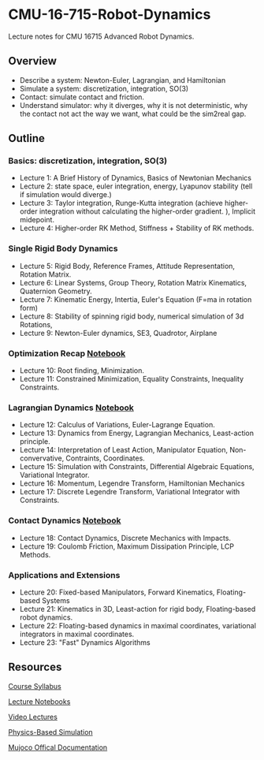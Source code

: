 # CMU-16-715-Robot-Dynamics
Lecture notes for CMU 16715 Advanced Robot Dynamics. 

## Overview

- Describe a system: Newton-Euler, Lagrangian, and Hamiltonian
- Simulate a system: discretization, integration, SO(3)
- Contact: simulate contact and friction. 
- Understand simulator: why it diverges, why it is not deterministic, why the contact not act the way we want, what could be the sim2real gap. 

## Outline

### Basics: discretization, integration, SO(3)

- Lecture 1: A Brief History of Dynamics, Basics of Newtonian Mechanics
- Lecture 2: state space, euler integration, energy, Lyapunov stability (tell if simulation would diverge.)
- Lecture 3: Taylor integration, Runge-Kutta integration (achieve higher-order integration without calculating the higher-order gradient. ), Implicit midepoint. 
- Lecture 4: Higher-order RK Method, Stiffness + Stability of RK methods. 

### Single Rigid Body Dynamics

- Lecture 5: Rigid Body, Reference Frames, Attitude Representation, Rotation Matrix. 
- Lecture 6: Linear Systems, Group Theory, Rotation Matrix Kinematics, Quaternion Geometry. 
- Lecture 7: Kinematic Energy, Intertia, Euler's Equation (F=ma in rotation form)
- Lecture 8: Stability of spinning rigid body, numerical simulation of 3d Rotations, 
- Lecture 9: Newton-Euler dynamics, SE3, Quadrotor, Airplane

### Optimization Recap [Notebook](./math.md)

- Lecture 10: Root finding, Minimization. 
- Lecture 11: Constrained Minimization, Equality Constraints, Inequality Constraints. 

### Lagrangian Dynamics [Notebook](./lagrangian.md)

- Lecture 12: Calculus of Variations, Euler-Lagrange Equation.
- Lecture 13: Dynamics from Energy, Lagrangian Mechanics, Least-action principle. 
- Lecture 14: Interpretation of Least Action, Manipulator Equation, Non-convervative, Contraints, Coordinates. 
- Lecture 15: Simulation with Constraints, Differential Algebraic Equations, Variational Integrator.
- Lecture 16: Momentum, Legendre Transform, Hamiltonian Mechanics
- Lecture 17: Discrete Legendre Transform, Variational Integrator with Constraints. 

### Contact Dynamics [Notebook](./contact.md)

- Lecture 18: Contact Dynamics, Discrete Mechanics with Impacts. 
- Lecture 19: Coulomb Friction, Maximum Dissipation Principle, LCP Methods. 

### Applications and Extensions

- Lecture 20: Fixed-based Manipulators, Forward Kinematics, Floating-based Systems 
- Lecture 21: Kinematics in 3D, Least-action for rigid body, Floating-based robot dynamics. 
- Lecture 22: Floating-based dynamics in maximal coordinates, variational integrators in maximal coordinates. 
- Lecture 23: "Fast" Dynamics Algorithms


## Resources

[Course Syllabus](https://github.com/dynamics-simulation-16-715/syllabus/blob/main/syllabus.pdf)

[Lecture Notebooks](https://github.com/dynamics-simulation-16-715/lecture-notebooks/tree/main)

[Video Lectures](https://www.youtube.com/watch?v=LiNgr1tz49I&list=PLZnJoM76RM6ItAfZIxJYNKdaR_BobleLY&index=1)

[Physics-Based Simulation](https://phys-sim-book.github.io/)

[Mujoco Offical Documentation](https://mujoco.readthedocs.io/en/stable/overview.html)
